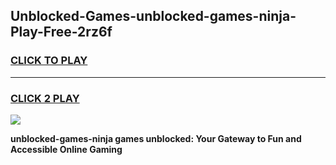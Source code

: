 
## Unblocked-Games-unblocked-games-ninja-Play-Free-2rz6f
<h3>
<a href="https://premium76.site?title=unblocked-games-ninja&ref=10A">CLICK TO PLAY</a></h3>
<hr>

<h3>
<a href="https://premium76.site?title=unblocked-games-ninja&ref=10A">CLICK 2 PLAY</a>
  
</h3>

<a href="https://premium76.site?title=unblocked-games-ninja&ref=10A"><img src="https://clearcache.store/games.png"></a>


**unblocked-games-ninja games unblocked: Your Gateway to Fun and Accessible Online Gaming**
